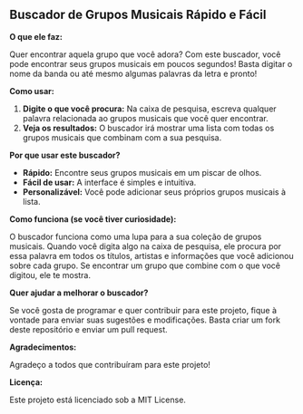 ## Buscador de Grupos Musicais Rápido e Fácil

**O que ele faz:**

Quer encontrar aquela grupo que você adora? Com este buscador, você pode encontrar seus grupos musicais em poucos segundos! Basta digitar o nome da banda ou até mesmo algumas palavras da letra e pronto!

**Como usar:**

1. **Digite o que você procura:** Na caixa de pesquisa, escreva qualquer palavra relacionada ao grupos musicais que você quer encontrar.
2. **Veja os resultados:** O buscador irá mostrar uma lista com todas os grupos musicais que combinam com a sua pesquisa.

**Por que usar este buscador?**

* **Rápido:** Encontre seus grupos musicais em um piscar de olhos.
* **Fácil de usar:** A interface é simples e intuitiva.
* **Personalizável:** Você pode adicionar seus próprios grupos musicais à lista.

**Como funciona (se você tiver curiosidade):**

O buscador funciona como uma lupa para a sua coleção de grupos musicais. Quando você digita algo na caixa de pesquisa, ele procura por essa palavra em todos os títulos, artistas e informações que você adicionou sobre cada grupo. Se encontrar um grupo que combine com o que você digitou, ele te mostra.

**Quer ajudar a melhorar o buscador?**

Se você gosta de programar e quer contribuir para este projeto, fique à vontade para enviar suas sugestões e modificações. Basta criar um fork deste repositório e enviar um pull request.

**Agradecimentos:**

Agradeço a todos que contribuíram para este projeto!

**Licença:**

Este projeto está licenciado sob a MIT License.